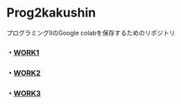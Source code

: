 # Prog2kakushin
プログラミングⅡのGoogle colabを保存するためのリポジトリ
### ・[WORK1]
[WORK1]: https://github.com/Ksawaito/Prog2kakushin/blob/main/work1.ipynb
(pandasを使ってサッカーのフランス代表25人のデータ分析をしています)
### ・[WORK2]
[WORK2]: https://github.com/Ksawaito/Prog2kakushin/blob/main/work2.ipynb
### ・[WORK3]
[WORK3]: https://github.com/Ksawaito/Prog2kakushin/blob/main/work3.ipynb
